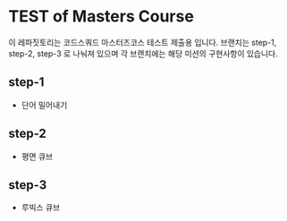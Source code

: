 # TEST of Masters Course 

이 레파짓토리는 코드스쿼드 마스터즈코스 테스트 제출용 입니다.
브랜치는 step-1, step-2, step-3 로 나눠져 있으며 각 브랜치에는 해당 미션의 구현사항이 있습니다. 

## step-1

- 단어 밀어내기

## step-2

- 평면 큐브

## step-3

- 루빅스 큐브